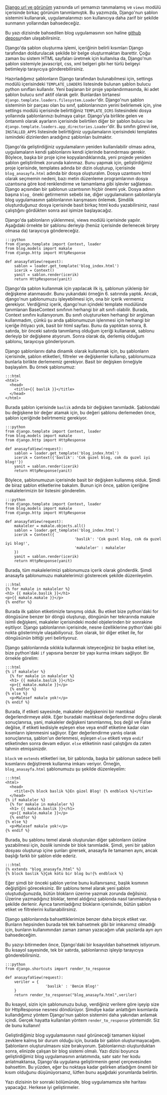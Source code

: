 <!--
.. date: 2011/08/09 17:30:00
.. description: Bu yazıda Django'daki şablon (template) dili anlatılıyor. Örnekler aracılığıyla, gerekli dosyalar ve ayarlar gösteriliyor.
.. slug: template
.. title: Django ile Blog Geliştirme - Şablonlar
-->


[Django url ve görünüm](url-mapping-ve-views.html) yazısında
url şemamızı tanımalamış ve `views` modülü içerisinde birkaç görünüm tanımlamıştık.
Bu yazımızda, Django'nun şablon sistemini kullanarak,
uygulamalarımızı son kullanıcıya daha zarif bir şekilde sunmanın
yollarından bahsedeceğiz. <!-- TEASER_END -->

Bu yazı dizisinde bahsedilen blog uygulamasının son haline [github
deposu][]ndan ulaşabilirsiniz.

Django'da şablon oluşturma işlemi, içeriğinin belirli kısımları Django
tarafından doldurulacak şekilde bir belge oluşturmaktan ibarettir. Çoğu
zaman bu sistem HTML sayfaları üretmek için kullanılsa da, Django'nun
şablon sistemiyle javascript, css, xml belgeri gibi her türlü belgeyi
betimleyip tarayıcıya gönderebilirsiniz.

Hazırladığımız şablonların Django tarafından bulunabilmesi için,
settings modülü içerisindeki `TEMPLATE_LOADERS` listesinde bulunan şablon
bulucu python sınıfları kullanılır. Yeni başlanan bir proje
yapılandırmasında, iki adet şablon bulucu sınıf aktif olarak gelir.
Bunlardan birtanesi `django.template.loaders.filesystem.Loader`'dir.
Django'nun şablon sisteminin bir parçası olan bu sınıf, şablonlarınızın
yerini belirlemek için, yine settings modülü içerisinde belirttiğiniz
`TEMPLATE_DIRS` listesindeki dosya yollarında şablonlarınızı bulmaya
çalışır. Django'yla birlikte gelen ve öntanımlı olarak ayarların
içerisinde belirtilen diğer bir şablon bulucu ise
`django.template.loaders.app_directories.Loader`'dir. Bu sınıfın görevi
ise, `INSTALLED_APPS` listesinde belirttiğiniz uygulamaların içerisindeki
templates ismindeki dizinlerden aradığınız şablonları bulmaktır.

Django'da geliştirdiğiniz uygulamaların yeniden kullanılabilir olması
adına, uygulamaların kendi şablonlarını kendi içlerinde barındırması
gerekir. Böylece, başka bir proje içine kopyalandıklarında, yeni projede
yeniden şablon geliştirilmek zorunda kalınmaz. Bunu yapmak için,
geliştirdiğimiz proje içerisinde, templates adında bir dizin oluşturup,
içerisinde `blog_anasayfa.html` adında bir dosya oluşturalım. Dosya
uzantısını html olarak seçmemin nedeni, bazı metin düzenleme
programlarının dosya uzantısına göre kod renklendirme ve tamamlama gibi
işlevler sağlaması. Django açısından bir şablonun uzantısının hiçbir
önemi yok. Dosya adının başına `blog_` öneki getirmemin sebebi ise, diğer
uygulamaların şablonlarıyla blog uygulamasının şablonlarının karışmasını
önlemek. Şimdilik oluşturduğunuz dosya içerisinde basit birkaç html kodu
yazabilirsiniz, nasıl çalıştığını gördükten sonra asıl işimize
başlayacağız.

Django'da şablonların yüklenmesi, views modülü içerisinde yapılır.
Aşağıdaki örnekte bir şablonu derleyip (henüz içerisinde derlenecek
birşey olmasa da) tarayıcıya göndereceğiz.

	:::python
	from django.template import Context, loader
	from blog.models import makale
	from django.http import HttpResponse

	def anasayfaView(request):
		sablon = loader.get_template('blog_index.html')
		icerik = Context()
		yanit = sablon.render(icerik)
		return HttpResponse(yanit)



Django'da şablon kullanmak için yapılacak ilk iş, şablonun yüklenip bir
değişkene atanmasıdır. Bunu yukarıdaki örneğin 6. satırında yaptık.
Ancak, django'nun şablonumuzu işleyebilmesi için, ona bir içerik
vermemiz gerekiyor. Verdiğimiz içerik, django'nun içindeki template
modülünde tanımlanan BaseContext sınıfının herhangi bir alt sınıfı
olabilir. Burada, Context sınıfını kullanıyorum. Bu sınıfı oluştururken
herhangi bir argüman kullanmadım, çünkü şu anda şablonumuzun işlenmesi
için herhangi bir içeriğe ihtiyacı yok, basit bir html sayfası. Bunu da
yaptıktan sonra, 8. satırda, bir önceki satırda tanımlamış olduğum
içeriği kullanarak, sablonu derleyip bir değişkene atıyorum. Sonra
olarak da, derlemiş olduğum şablonu, tarayıcıya gönderiyorum.

Django şablonlarını daha dinamik olarak kullanmak için, bu şablonların
içerisinde, şablon etiketleri, filtreler ve değişkenler kullanıp,
şablonumuza bunlarla birlikte derlememiz gerekiyor. Basit bir değişken
örneğiyle başlayalım. Bu örnek şablonumuz:

	:::html
	<html>
	  <head>
		<title>{{ baslik }}</title>
	  </head>
	</html>
Burada şablon içerisinde `baslik` adında bir değişken tanımladık.
Şablondaki bu değişkene bir değer atamak için, bu değeri şablonu
derlemeden önce, şablon içeriğinde belirtmemiz gerekiyor.

	:::python
	from django.template import Context, loader
	from blog.models import makale
	from django.http import HttpResponse

	def anasayfaView(request):
		sablon = loader.get_template('blog_index.html')
		icerik = Context({'baslik': 'Cok guzel blog, cok da guzel iyi blog!'})
		yanit = sablon.render(icerik)
		return HttpResponse(yanit)

Böylece, şablonumuzun içerisinde basit bir değişken kullanmış olduk.
Şimdi de biraz şablon etiketlerine bakalım. Bunun için önce, şablon
içeriğine makalelerimizin bir listesini gönderelim.

	:::python
	from django.template import Context, loader
	from blog.models import makale
	from django.http import HttpResponse

	def anasayfaView(request):
		makaleler = makale.objects.all()
		sablon = loader.get_template('blog_index.html')
		icerik = Context({
								   'baslik': 'Cok guzel blog, cok da guzel iyi blog!',
								   'makaleler' : makaleler
		})
		yanit = sablon.render(icerik)
		return HttpResponse(yanit)

Burada, tüm makalelerimizi şablonumuza içerik olarak gönderdik. Şimdi
anasayfa şablonumuzu makalelerimizi gösterecek şekilde düzenleyelim.

	:::html
	{% for makale in makaleler %}
	<h1> {{ makale.baslik }}</h1>
	<p>{{ makale.makale }}</p>
	{% endfor %}

Burada ilk şablon etiketimizle tanışmış olduk. Bu etiket bize
python'daki for döngüsüne benzer bir döngü oluşturup, döngünün her
tekrarında makale isimli değişkeni, makaleler içerisindeki model
objelerinden bir sonrakine eşitliyor. Django şablonlarının içerisinde,
nesne özelliklerine python'daki gibi nokta gösterimiyle ulaşabiliyoruz.
Son olarak, bir diğer etiket ile, for döngüsünün bittiği yeri
belirtiyoruz.

Django şablonlarında sıklıkla kullanmak isteyeceğiniz bir başka etiket
ise, bize python'daki `if` yapısına benzer bir yapı kurma imkanı
sağlıyor. Bir örnekle görelim:

	:::html
	{% if makaleler %}
	  {% for makale in makaleler %}
	  <h1> {{ makale.baslik }}</h1>
	  <p>{{ makale.makale }}</p>
	  {% endfor %}
	{% else %}
	  <p>Malesef makale yok!</p>
	{% endif %}

Burada, if etiketi sayesinde, makaleler değişkenini bir mantıksal
değerlendirmeye aldık. Eğer buradaki mantıksal değerlendirme doğru
olarak sonuçlanırsa, yani, makaleler değişkeni tanımlanmış, boş değil ve
False değilse, if etiketi kedisiyle eşleşen else veya endif etiketine
kadar olan kısımların işlenmesini sağlıyor. Eğer değerlendirme yanlış
olarak sonuçlanırsa, şablon'un derlenmesi, eşleşen `else` etiketi veya
`endif` etiketinden sonra devam ediyor. `else` etiketinin nasıl
çalıştığını da zaten tahmin etmişsinizdir.

`block` ve `extends` etiketleri ise, bir şablonda, başka bir şablonun
sadece belli kısımlarını değiştirerek kullanma imkanı veriyor. Örneğin,
`blog_anasayfa.html` şablonumuzu şu şekilde düzenleyelim:

	:::html
	<html>
	  <head>
		<title>{% block baslik %}En güzel Blog! {% endblock %}</title>
	  </head>
	{% if makaleler %}
	  {% for makale in makaleler %}
	  <h1> {{ makale.baslik }}</h1>
	  <p>{{ makale.makale }}</p>
	  {% endfor %}
	{% else %}
	  <p>Malesef makale yok!</p>
	{% endif %}

Burada, bu şablonu temel alarak oluşturulan diğer şablonların üstüne
yazabilmesi için, *baslik* isminde bir blok tanımladık. Şimdi, yeni bir
şablon dosyası oluşturup içine şunları girersek, anasayfa ile tamamen
aynı, ancak başlığı farklı bir şablon elde ederiz.

	:::html
	{% extends "blog_anasayfa.html" %}
	{% block baslik %}Çok kötü bir blog bu!{% endblock %}

Eğer şimdi bir önceki şablon yerine bunu kullanırsanız, başlık kısmının
değiştiğini göreceksiniz. Bir şablonu temel alarak yeni şablon
oluştuduğunuzda, bütün blokların üzerine yazmak zorunda değilsiniz.
Üzerine yazmadığınız bloklar, temel aldığınız şablonda nasıl
tanımlandıysa o şekilde derlenir. Ayrıca tanımladığınız blokların
içerisinde, bütün şablon etiket ve filtrelerini kullanabilirsiniz.

Django şablonlarında bahsettiklerimize benzer daha birçok etiket var.
Bunların hepsinden burada tek tek bahsetmek gibi bir imkanımız olmadığı
için, bunların kullanımından zaman zaman yazacağım ufak yazılarda ayrı
ayrı bahsedeceğim.

Bu yazıyı bitirmeden önce, Django'daki bir kısayoldan bahsetmek
istiyorum. Bu kısayol sayesinde, tek bir satırda, şablonlarınızı işleyip
tarayıcıya gönderebilirsiniz.

	:::python
	from django.shortcuts import render_to_response

	def anasayfaView(request):
		veriler = {
					  'baslik' : 'Benim Blog!'
		}
		return render_to_response("blog_anasayfa.html",veriler)

Bu kısayol, sizin için şablonunuzu bulup, verdiğiniz verilere göre
işeyip size bir HttpResponse nesnesi döndürüyor. Şimdiye kadar
anlattığım kısımlarda kullandığımız yöntem Django'nun şablon sistemini
daha yakından anlamak içindi. Gerçek hayatta kullanılan yöntem
`render_to_response` yöntemidir. Siz de bunu kullanın!

Geliştirdiğimiz blog uygulamasının nasıl görüneceği tamamen kişisel
zevklere kalmış bir durum olduğu için, burada bir şablon
oluşturmayacağım. Şablonların oluşturulmasını size bırakıyorum.
Şablonlarınızı oluşturduktan sonra, elinizde çalışan bir blog sistemi
olmalı. Yazı dizisi boyunca geliştirdiğimiz blog uygulamasının
anlatımında, satır satır her kodu anlatmaktansa, Django'da uygulama
geliştirmenin genel çerçevesinden bahsettim. Bu yüzden, eğer bu noktaya
kadar gelirken atladığım önemli bir kısım olduğunu düşünüyorsanız,
lütfen bunu aşağıdaki yorumlarda belirtin.

Yazı dizisinin bir sonraki bölümünde, blog uygulamamıza site haritası
yapacağız. Herkese iyi geliştirmeler.

  [github deposu]: https://github.com/yasar11732/django-blog